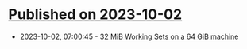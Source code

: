# [Published on 2023-10-02](index.md)

* [2023-10-02, 07:00:45](https://lobste.rs/s/mitnma/32_mib_working_sets_on_64_gib_machine) - [32 MiB Working Sets on a 64 GiB machine](https://randomascii.wordpress.com/2023/10/01/32-mib-working-sets-on-a-64-gib-machine/)
